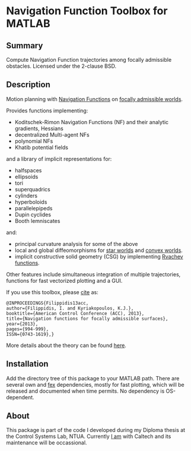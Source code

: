 # Navigation Function Toolbox for MATLAB

## Summary
Compute Navigation Function trajectories among focally admissible obstacles.
Licensed under the 2-clause BSD.

## Description
Motion planning with [Navigation Functions](http://www.sciencedirect.com/science/article/pii/019688589090017S) on [focally admissible worlds](http://ieeexplore.ieee.org/xpls/abs_all.jsp?arnumber=6579966). 


Provides functions implementing:

- Koditschek-Rimon Navigation Functions (NF) and their analytic gradients, Hessians
- decentralized Multi-agent NFs
- polynomial NFs
- Khatib potential fields

and a library of implicit representations for:

- halfspaces
- ellipsoids
- tori
- superquadrics
- cylinders
- hyperboloids
- parallelepipeds
- Dupin cyclides
- Booth lemniscates

and:

- principal curvature analysis for some of the above
- local and global diffeomorphisms for [star worlds](http://www.jstor.org/stable/2001835) and [convex worlds](http://ieeexplore.ieee.org/xpls/abs_all.jsp?arnumber=4543782).
- implicit constructive solid geometry (CSG) by implementing [Rvachev functions](https://en.wikipedia.org/wiki/Rvachev_function).

Other features include simultaneous integration of multiple trajectories, functions for fast vectorized plotting and a GUI.

If you use this toolbox, please [cite](http://ieeexplore.ieee.org/xpl/articleDetails.jsp?tp=&arnumber=6579966&queryText%3Dfilippidis+kyriakopoulos) as:

```
@INPROCEEDINGS{Filippidis13acc,
author={Filippidis, I. and Kyriakopoulos, K.J.},
booktitle={American Control Conference (ACC), 2013},
title={Navigation functions for focally admissible surfaces},
year={2013},
pages={994-999},
ISSN={0743-1619},}
```
More details about the theory can be found [here](http://www.cds.caltech.edu/~ifilippi/pubs/2012_filippidis_acc_tr.pdf).

## Installation
Add the directory tree of this package to your MATLAB path.
There are several own and [fex](http://www.mathworks.com/matlabcentral/) dependencies, mostly for fast plotting, which will be released and documented when time permits.
No dependency is OS-dependent.

## About
This package is part of the code I developed during my Diploma thesis at the Control Systems Lab, NTUA.
Currently [I am](http://www.cds.caltech.edu/~ifilippi/) with Caltech and its maintenance will be occassional.

